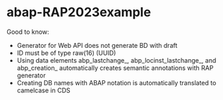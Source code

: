 # abap-RAP2023example
Good to know:
- Generator for Web API does not generate BD with draft
- ID must be of type raw(16) (UUID)
- Using data elements abp_lastchange_, abp_locinst_lastchange_, and abp_creation_ automatically creates semantic annotations with RAP generator
- Creating DB names with ABAP notation is automatically translated to camelcase in CDS
